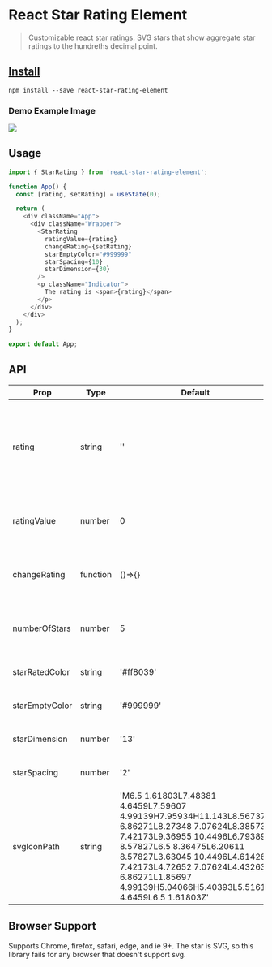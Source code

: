 # React Star Rating Element

> Customizable react star ratings. SVG stars that show aggregate star ratings to the hundreths decimal point.

## [Install](https://www.npmjs.com/package/react-star-rating-element)

```shell
npm install --save react-star-rating-element
```
### Demo Example Image

![](https://user-images.githubusercontent.com/64083482/156881983-e806302e-7786-47cc-81d6-9401c0e4d141.gif)

## Usage

```js
import { StarRating } from 'react-star-rating-element';

function App() {
  const [rating, setRating] = useState(0);

  return (
    <div className="App">
      <div className="Wrapper">
        <StarRating
          ratingValue={rating}
          changeRating={setRating}
          starEmptyColor="#999999"
          starSpacing={10}
          starDimension={30}
        />
        <p className="Indicator">
          The rating is <span>{rating}</span>
        </p>
      </div>
    </div>
  );
}

export default App;
```

## API

| Prop | Type | Default | Description | Example |
| ---- | ---- | ------- | ----------- | ------- |
| rating | string | '' | Component's unique identification. Can be used when more than one star rating components are used | 'rating' |
| ratingValue | number | 0 | The user's rating. Number of stars to highlight. | `3` |
| changeRating | function | ()=>{} | Callback that will be passed the new rating a user selects |  |
| numberOfStars | number | 5 | The max number of stars to choose from or to display | `6` |
| starRatedColor | string | '#ff8039' | Color of stars that the user has rated | `black` |
| starEmptyColor | string | '#999999' | Color of stars that the use hasn't rated | `grey` |
| starDimension | number | '13' | The width and height of the star | `15 x 15` |
| starSpacing | number | '2' | The spacing between the stars | `10` :star: `10` :star: |
| svgIconPath | string | 'M6.5 1.61803L7.48381 4.6459L7.59607 4.99139H7.95934H11.143L8.56737 6.86271L8.27348 7.07624L8.38573 7.42173L9.36955 10.4496L6.79389 8.57827L6.5 8.36475L6.20611 8.57827L3.63045 10.4496L4.61426 7.42173L4.72652 7.07624L4.43263 6.86271L1.85697 4.99139H5.04066H5.40393L5.51619 4.6459L6.5 1.61803Z' | Set a path that describes the svg shape | 'M6.5 1.61803L7.48381 4.6459L7.59607 4.99139H7.95934H11.143L8.56737 6.86271L8.27348 7.07624L8.38573 7.42173L9.36955 10.4496L6.79389 8.57827L6.5 8.36475L6.20611 8.57827L3.63045 10.4496L4.61426 7.42173L4.72652 7.07624L4.43263 6.86271L1.85697 4.99139H5.04066H5.40393L5.51619 4.6459L6.5 1.61803Z' |

## Browser Support

Supports Chrome, firefox, safari, edge, and ie 9+.
The star is SVG, so this library fails for any browser that doesn't support svg.